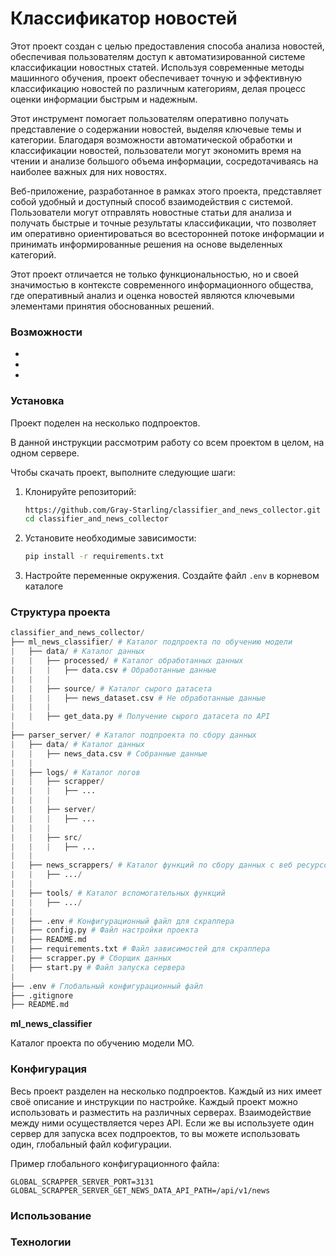 # Классификатор новостей

Этот проект создан с целью предоставления способа анализа новостей, обеспечивая пользователям доступ к автоматизированной системе классификации новостных статей. Используя современные методы машинного обучения, проект обеспечивает точную и эффективную классификацию новостей по различным категориям, делая процесс оценки информации быстрым и надежным.

Этот инструмент помогает пользователям оперативно получать представление о содержании новостей, выделяя ключевые темы и категории. Благодаря возможности автоматической обработки и классификации новостей, пользователи могут экономить время на чтении и анализе большого объема информации, сосредотачиваясь на наиболее важных для них новостях.

Веб-приложение, разработанное в рамках этого проекта, представляет собой удобный и доступный способ взаимодействия с системой. Пользователи могут отправлять новостные статьи для анализа и получать быстрые и точные результаты классификации, что позволяет им оперативно ориентироваться во всесторонней потоке информации и принимать информированные решения на основе выделенных категорий.

Этот проект отличается не только функциональностью, но и своей значимостью в контексте современного информационного общества, где оперативный анализ и оценка новостей являются ключевыми элементами принятия обоснованных решений.

### Возможности

- 
-
-


### Установка

Проект поделен на несколько подпроектов.

В данной инструкции рассмотрим работу со всем проектом в целом, на одном сервере.

Чтобы скачать проект, выполните следующие шаги:

1. Клонируйте репозиторий:

   ```bash
   https://github.com/Gray-Starling/classifier_and_news_collector.git
   cd classifier_and_news_collector
   ```

2. Установите необходимые зависимости:

   ```bash
   pip install -r requirements.txt
   ```

3. Настройте переменные окружения. Создайте файл `.env` в корневом каталоге
 
### Структура проекта

```python
classifier_and_news_collector/
├── ml_news_classifier/ # Каталог подпроекта по обучению модели 
|   ├── data/ # Каталог данных
|   |   ├── processed/ # Каталог обработанных данных
|   |   |   ├── data.csv # Обработанные данные
|   |   |
|   |   ├── source/ # Каталог сырого датасета
|   |   |   ├── news_dataset.csv # Не обработанные данные
|   |   |
|   |   ├── get_data.py # Получение сырого датасета по API
|
├── parser_server/ # Каталог подпроекта по сбору данных 
|   ├── data/ # Каталог данных
|   |   ├── news_data.csv # Собранные данные
|   |
|   ├── logs/ # Каталог логов
|   |   ├── scrapper/
|   |   |   ├── ...
|   |   |
|   |   ├── server/
|   |   |   ├── ...
|   |   |
|   |   ├── src/
|   |   |   ├── ...
|   |
|   ├── news_scrappers/ # Каталог функций по сбору данных с веб ресурсов
|   |   ├── .../
|   |
|   ├── tools/ # Каталог вспомогательных функций
|   |   ├── .../
|   |
|   ├── .env # Конфигурационный файл для скраппера
|   ├── config.py # Файл настройки проекта
|   ├── README.md
|   ├── requirements.txt # Файл зависимостей для скраппера
|   ├── scrapper.py # Сборщик данных
|   ├── start.py # Файл запуска сервера
|
├── .env # Глобальный конфигурационный файл
├── .gitignore
├── README.md
```

**ml_news_classifier**

Каталог проекта по обучению модели МО. 



### Конфигурация
Весь проект разделен на несколько подпроектов. Каждый из них имеет своё описание и инструкции по настройке. Каждый проект можно использовать и разместить на различных серверах. Взаимодействие между ними осуществляется через API. Если же вы используете один сервер для запуска всех подпроектов, то вы можете использовать один, глобальный файл кофигурации.

Пример глобального конфигурационного файла:

```
GLOBAL_SCRAPPER_SERVER_PORT=3131
GLOBAL_SCRAPPER_SERVER_GET_NEWS_DATA_API_PATH=/api/v1/news
```

### Использование



### Технологии

